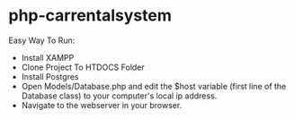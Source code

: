 # php-carrentalsystem

Easy Way To Run:
- Install XAMPP
- Clone Project To HTDOCS Folder
- Install Postgres
- Open Models/Database.php and edit the $host variable (first line of the Database class) to your computer's local ip address. 
- Navigate to the webserver in your browser.

